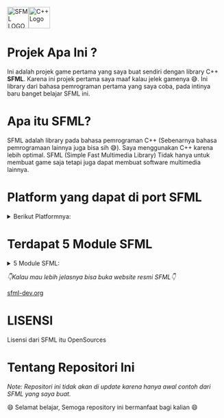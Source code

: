 <img 
  src="https://www.sfml-dev.org/download/goodies/sfml-icon-big.png" alt="SFML LOGO" height="50" weight="50"><img 
  src="https://upload.wikimedia.org/wikipedia/commons/thumb/1/18/ISO_C%2B%2B_Logo.svg/1822px-ISO_C%2B%2B_Logo.svg.png" alt="C++ Logo" height="50" weight="50">

# **Projek Apa Ini ?**
<p>
  Ini adalah projek game pertama yang saya buat sendiri dengan library C++ <b>SFML</b>.
  Karena ini projek pertama saya maaf kalau jelek gamenya 😅.
  Ini library dari bahasa pemrograman pertama yang saya coba, pada intinya baru banget belajar SFML ini.
</p>

# **Apa itu SFML?**
<p>
  SFML adalah library pada bahasa pemrograman C++ (Sebenarnya bahasa pemrogramaan lainnya juga bisa sih 😅).
  Saya menggunakan C++ karena lebih optimal. SFML (Simple Fast Multimedia Library)
  Tidak hanya untuk membuat game saja tetapi juga dapat membuat software multimedia lainnya.
</p>

# **Platform yang dapat di port SFML**
<details>
  <summary>Berikut Platformnya:</summary>
  1. Windows
  <br>
  2. Linux
  <br>
  3. macOS
  <br>
  4. Android <i>(Coming Soon)</i>
  <br>
  5. IOS <i>(Coming Soon)</i>
</details>

# **Terdapat 5 Module SFML**
<details>
  <summary>5 Module SFML:</summary>
  1. System
  <br>
  2. Window
  <br>
  3. Graphics
  <br>
  4. Audio
  <br>
  5. Network
</details>
<p><i>👇Kalau mau lebih jelasnya bisa buka website resmi SFML👇</i></p>
<a href="https://www.sfml-dev.org/" >sfml-dev.org</a>

# **LISENSI**
<p>Lisensi dari SFML itu OpenSources</p>

# **Tentang Repositori Ini**

<p>
  <i>Note: Repositori ini tidak akan di update karena hanya awal contoh dari SFML yang saya buat.</i>
</p>
<p>😄 Selamat belajar, Semoga repository ini bermanfaat bagi kalian 😄</p>
